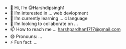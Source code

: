 - 👋 Hi, I’m @Harshdipsingh1
- 👀 I’m interested in ... web devlopment 
- 🌱 I’m currently learning ... c language 
- 💞️ I’m looking to collaborate on ...
- 📫 How to reach me ... harshpardhan1717@gmail.com
- 😄 Pronouns: ...
- ⚡ Fun fact: ...

<!---
Harshdipsingh1/Harshdipsingh1 is a ✨ special ✨ repository because its `README.md` (this file) appears on your GitHub profile.
You can click the Preview link to take a look at your changes.
--->
